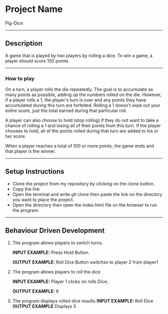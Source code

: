 # Project Name
Pig-Dice

***

## Description
A game that is played by two players by rolling a dice. To win a game, a player should score 100 points.

***

### How to play
On a turn, a player rolls the die repeatedly. The goal is to accumulate as many points as possible, adding up the numbers rolled on the die.
However, if a player rolls a 1, the player's turn is over and any points they have accumulated during this turn are forfeited.
Rolling a 1 doesn't wipe out your entire score, just the total earned during that particular roll.

A player can also choose to hold (stop rolling) if they do not want to take a chance of rolling a 1 and losing all of their points from this turn. If the player chooses to hold, all of the points rolled during that turn are added to his or her score.

When a player reaches a total of 100 or more points, the game ends and that player is the winner.

***

## Setup Instructions
* Clone the project from my repository by clicking on the clone button.
* Copy the link
* Open the terminal and write git clone then paste the link on the directory you want to place the project.
* Open the directory then open the index.html file on the browser to run the program.
***

## Behaviour Driven Development
1. The program allows players to switch turns.

    **INPUT EXAMPLE:** Press Hold Button.
    
    **OUTPUT EXAMPLE:** Roll Dice Button switches to player 2 from player1
    
2. The program allows players to roll the dice

    **INPUT EXAMPLE:** Player 1  clicks on rolls Dice;
    
    **OUTPUT EXAMPLE:** 6
    
3. The program displays rolled dice results
    **INPUT EXAMPLE:** Roll Dice
    **OUTPUT EXAMPLE** Displays 3
   
 
 
  



